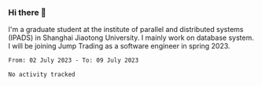 ### Hi there 👋

I'm a graduate student at the institute of parallel and distributed systems (IPADS) in Shanghai Jiaotong University. I mainly work on database system. I will be joining Jump Trading as a software engineer in spring 2023.

<!--START_SECTION:waka-->

```txt
From: 02 July 2023 - To: 09 July 2023

No activity tracked
```

<!--END_SECTION:waka-->

<!--
**yqmmm/yqmmm** is a ✨ _special_ ✨ repository because its `README.md` (this file) appears on your GitHub profile.

Here are some ideas to get you started:

- 🔭 I’m currently working on ...
- 🌱 I’m currently learning ...
- 👯 I’m looking to collaborate on ...
- 🤔 I’m looking for help with ...
- 💬 Ask me about ...
- 📫 How to reach me: ...
- 😄 Pronouns: ...
- ⚡ Fun fact: ...
-->
